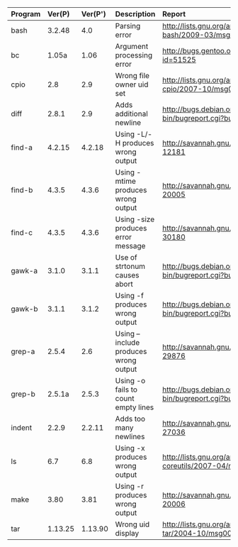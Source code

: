 | **Program** | **Ver(P)** | **Ver(P')** | **Description** | **Report** |
|:------------|:-----------|:------------|:----------------|:-----------|
|bash         |3.2.48      |4.0          |Parsing error    |http://lists.gnu.org/archive/html/bug-bash/2009-03/msg00018.html|
|bc           |1.05a       |1.06         |Argument processing error|http://bugs.gentoo.org/show_bug.cgi?id=51525|
|cpio         |2.8         |2.9          |Wrong file owner uid set|http://lists.gnu.org/archive/html/bug-cpio/2007-10/msg00001.html|
|diff         |2.8.1       |2.9          |Adds additional newline|http://bugs.debian.org/cgi-bin/bugreport.cgi?bug=577832|
|find-a       |4.2.15      |4.2.18       |Using -L/-H produces wrong output|http://savannah.gnu.org/bugs/?12181|
|find-b       |4.3.5       |4.3.6        |Using -mtime produces wrong output|http://savannah.gnu.org/bugs/?20005|
|find-c       |4.3.5       |4.3.6        |Using -size produces error message|http://savannah.gnu.org/bugs/?30180|
|gawk-a       |3.1.0       |3.1.1        |Use of strtonum causes abort|http://bugs.debian.org/cgi-bin/bugreport.cgi?bug=159279|
|gawk-b       |3.1.1       |3.1.2        |Using -f produces wrong output|http://bugs.debian.org/cgi-bin/bugreport.cgi?bug=188345|
|grep-a       |2.5.4       |2.6          |Using –include produces wrong output|http://savannah.gnu.org/bugs/?29876|
|grep-b       |2.5.1a      |2.5.3        |Using -o fails to count empty lines|http://bugs.debian.org/cgi-bin/bugreport.cgi?bug=532541|
|indent       |2.2.9       |2.2.11       |Adds too many newlines|http://savannah.gnu.org/bugs/?27036|
|ls           |6.7         |6.8          |Using -x produces wrong output|http://lists.gnu.org/archive/html/bug-coreutils/2007-04/msg00000.html|
|make         |3.80        |3.81         |Using -r produces wrong output|http://savannah.gnu.org/bugs/?20006|
|tar          |1.13.25     |1.13.90      |Wrong uid display|http://lists.gnu.org/archive/html/bug-tar/2004-10/msg00034.html|